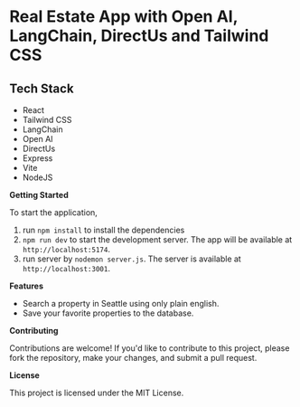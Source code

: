 # Real Estate App with Open AI, LangChain, DirectUs and Tailwind CSS

## Tech Stack

- React
- Tailwind CSS
- LangChain
- Open AI
- DirectUs
- Express
- Vite
- NodeJS


**Getting Started**

To start the application, 
1. run `npm install` to install the dependencies
2. `npm run dev` to start the development server. The app will be available at `http://localhost:5174`.
3. run server by `nodemon server.js`. The server is available at `http://localhost:3001`.

**Features**

- Search a property in Seattle using only plain english. 
- Save your favorite properties to the database.

**Contributing**

Contributions are welcome! If you'd like to contribute to this project, please fork the repository, make your changes, and submit a pull request.

**License**

This project is licensed under the MIT License.

